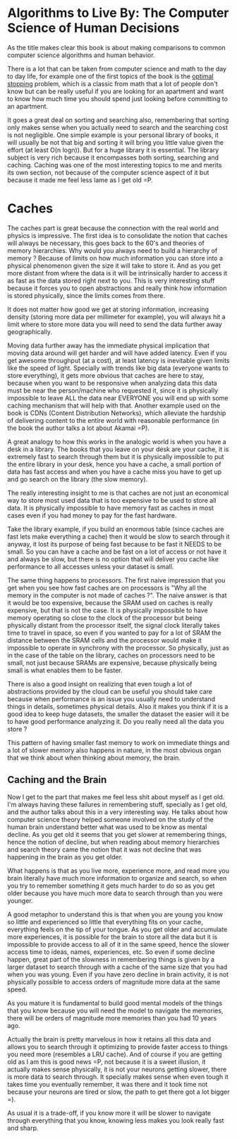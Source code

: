 # Algorithms to Live By: The Computer Science of Human Decisions

As the title makes clear this book is about making comparisons
to common computer science algorithms and human behavior.

There is a lot that can be taken from computer science and math
to the day to day life, for example one of the first topics
of the book is the [optimal stopping](https://en.wikipedia.org/wiki/Optimal_stopping)
problem, which is a classic from math that a lot of people
don't know but can be really useful if you are looking for an
apartment and want to know how much time you should spend just
looking before committing to an apartment.

It goes a great deal on sorting and searching also, remembering
that sorting only makes sense when you actually need to search
and the searching cost is not negligible. One simple example
is your personal library of books, it will usually be not
that big and sorting it will bring you little value given the
effort (at least O(n logn)). But for a huge library it is
essential. The library subject is very rich because it encompasses
both sorting, searching and caching. Caching was one of the
most interesting topics to me and merits its own section,
not because of the computer science aspect of it but because
it made me feel less lame as I get old =P.

# Caches

The caches part is great because the connection with
the real world and physics is impressive. The first idea
is to consolidate the notion that caches will always be
necessary, this goes back to the 60's and theories
of memory hierarchies. Why would you always need to
build a hierarchy of memory ? Because of limits on
how much information you can store into a physical
phenomenon given the size it will take to store it.
And as you get more distant from where the data is
it will be intrinsically harder to access it as fast
as the data stored right next to you. This is very
interesting stuff because it forces you to open
abstractions and really think how information is stored
physically, since the limits comes from there.

It does not matter how good we get at storing information,
increasing density (storing more data per millimeter for
example), you will always hit a limit where to store more
data you will need to send the data further away geographically.

Moving data further away has the immediate physical implication
that moving data around will get harder and will have added latency.
Even if you get awesome throughput (at a cost), at least latency
is inevitable given limits like the speed of light. Specially
with trends like big data (everyone wants to store everything),
it gets more obvious that caches are here to stay, because
when you want to be responsive when analyzing data this data
must be near the person/machine who requested it, since it is
physically impossible to leave ALL the data near EVERYONE you
will end up with some caching mechanism that will help
with that. Another example used on the book is
CDNs (Content Distribution Networks), which
alleviate the hardship of delivering content to the
entire world with reasonable performance (in the book
the author talks a lot about Akamai =P).

A great analogy to how this works in the analogic world
is when you have a desk in a library. The books that you
leave on your desk are your cache, it is extremely fast to
search through them but it is physically impossible to
put the entire library in your desk, hence you have a cache,
a small portion of data has fast access and when you have a 
cache miss you have to get up and go search on the library
(the slow memory).

The really interesting insight to me is that caches are not just
an economical way to store most used data that is too expensive
to be used to store all data. It is physically
impossible to have memory fast as caches in most cases
even if you had money to pay for the fast hardware.

Take the library example, if you build an enormous table
(since caches are fast lets make everything a cache) then
it would be slow to search through it anyway, it lost its purpose
of being fast because to be fast it NEEDS to be small. So you
can have a cache and be fast on a lot of access or not have it
and always be slow, but there is no option that will deliver
you cache like performance to all accesses unless your dataset
is small.

The same thing happens to processors. The first naive impression
that you get when you see how fast caches are on processors is
"Why all the memory in the computer is not made of caches ?". The
naive answer is that it would be too expensive, because the SRAM
used on caches is really expensive, but that is not the case. It is
physically impossible to have memory operating so close to the clock
of the processor but being physically distant from the processor
itself, the signal clock literally takes time to travel in space,
so even if you wanted to pay for a lot of SRAM the distance
between the SRAM cells and the processor would make it impossible
to operate in synchrony with the processor. So physically, just
as in the case of the table on the library, caches on processors
need to be small, not just because SRAMs are expensive, because
physically being small is what enables them to be faster.

There is also a good insight on realizing that even tough
a lot of abstractions provided by the cloud can be useful
you should take care because when performance is an issue
you usually need to understand things in details, sometimes
physical details. Also it makes you think if it is a good
idea to keep huge datasets, the smaller the dataset the
easier will it be to have good performance analyzing it.
Do you really need all the data you store ?

This pattern of having smaller fast memory to work on immediate
things and a lot of slower memory also happens in nature, in
the most obvious organ that we think about when thinking
about memory, the brain.

## Caching and the Brain

Now I get to the part that makes me feel less shit about
myself as I get old. I'm always having these failures in
remembering stuff, specially as I get old, and the author talks
about this in a very interesting way. He talks about how computer
science theory helped someone involved on the study of the human
brain understand better what was used to be know as mental
decline. As you get old it seems that you get slower at
remembering things, hence the notion of decline, but
when reading about memory hierarchies and search theory
came the notion that it was not decline that was happening in
the brain as you get older.

What happens is that as you live more, experience more, and
read more you brain literally have much more information to
organize and search, so when you try to remember something
it gets much harder to do so as you get older because you
have much more data to search through than you were younger.

A good metaphor to understand this is that when you are
young you know so little and experienced so little that
everything fits on your cache, everything feels on the tip
of your tongue. As you get older and accumulate more
experiences, it is possible for the brain to store
all the data but it is impossible to provide access to
all of it in the same speed, hence the slower access time
to ideas, names, experiences, etc. So even if some decline
happen, great part of the slowness in remembering things is
given by a larger dataset to search through with a cache of
the same size that you had when you was young. Even if
you have zero decline in brain activity, it is not physically
possible to access orders of magnitude more data at the
same speed.

As you mature it is fundamental to build good mental models
of the things that you know because you will need the model
to navigate the memories, there will be orders of magnitude
more memories than you had 10 years ago.

Actually the brain is pretty marvelous in how it retains all
this data and allows you to search through it optimizing
to provide faster access to things you need more (resembles
a LRU cache). And of course if you are getting old as I am
this is good news =P, not because it is a sweet illusion, it
actually makes sense physically, it is not your neurons getting
slower, there is more data to search through. It specially makes
sense when even tough it takes time you eventually remember,
it was there and it took time not because your neurons are
tired or slow, the path to get there got a lot bigger =).

As usual it is a trade-off, if you know
more it will be slower to navigate through everything that
you know, knowing less makes you look really fast and sharp.
